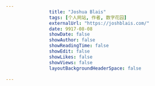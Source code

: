 ---
                title: "Joshua Blais"
                tags: [个人网站, 作者, 数字花园]
                externalUrl: "https://joshblais.com/"
                date: 9917-08-08
                showDate: false
                showAuthor: false
                showReadingTime: false
                showEdit: false
                showLikes: false
                showViews: false
                layoutBackgroundHeaderSpace: false
                ---

